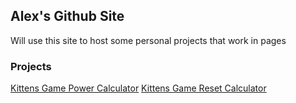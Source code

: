 ## Alex's Github Site

Will use this site to host some personal projects that work in pages

### Projects
[Kittens Game Power Calculator](https://alexporter7.github.io/kg-projects/power-calc.js)
[Kittens Game Reset Calculator](https://alexporter7.github.io/kg-projects/reset-calc.js)
